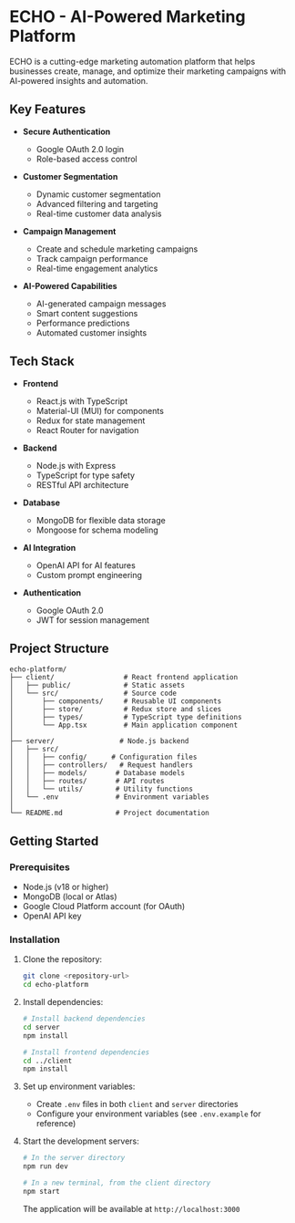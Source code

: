 # ECHO - AI-Powered Marketing Platform

ECHO is a cutting-edge marketing automation platform that helps businesses create, manage, and optimize their marketing campaigns with AI-powered insights and automation.

## Key Features

- **Secure Authentication**
  - Google OAuth 2.0 login
  - Role-based access control

- **Customer Segmentation**
  - Dynamic customer segmentation
  - Advanced filtering and targeting
  - Real-time customer data analysis

- **Campaign Management**
  - Create and schedule marketing campaigns
  - Track campaign performance
  - Real-time engagement analytics

- **AI-Powered Capabilities**
  - AI-generated campaign messages
  - Smart content suggestions
  - Performance predictions
  - Automated customer insights

## Tech Stack

- **Frontend**
  - React.js with TypeScript
  - Material-UI (MUI) for components
  - Redux for state management
  - React Router for navigation

- **Backend**
  - Node.js with Express
  - TypeScript for type safety
  - RESTful API architecture

- **Database**
  - MongoDB for flexible data storage
  - Mongoose for schema modeling

- **AI Integration**
  - OpenAI API for AI features
  - Custom prompt engineering

- **Authentication**
  - Google OAuth 2.0
  - JWT for session management

## Project Structure

```
echo-platform/
├── client/                 # React frontend application
│   ├── public/             # Static assets
│   └── src/                # Source code
│       ├── components/     # Reusable UI components
│       ├── store/          # Redux store and slices
│       ├── types/          # TypeScript type definitions
│       └── App.tsx         # Main application component
│
├── server/                # Node.js backend
│   ├── src/
│   │   ├── config/      # Configuration files
│   │   ├── controllers/   # Request handlers
│   │   ├── models/       # Database models
│   │   ├── routes/       # API routes
│   │   └── utils/        # Utility functions
│   └── .env              # Environment variables
│
└── README.md             # Project documentation
```

## Getting Started

### Prerequisites

- Node.js (v18 or higher)
- MongoDB (local or Atlas)
- Google Cloud Platform account (for OAuth)
- OpenAI API key

### Installation

1. Clone the repository:
   ```bash
   git clone <repository-url>
   cd echo-platform
   ```

2. Install dependencies:
   ```bash
   # Install backend dependencies
   cd server
   npm install
   
   # Install frontend dependencies
   cd ../client
   npm install
   ```

3. Set up environment variables:
   - Create `.env` files in both `client` and `server` directories
   - Configure your environment variables (see `.env.example` for reference)

4. Start the development servers:
   ```bash
   # In the server directory
   npm run dev
   
   # In a new terminal, from the client directory
   npm start
   ```

   The application will be available at `http://localhost:3000`
